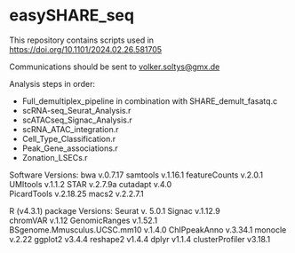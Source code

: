 # easySHARE_seq
This repository contains scripts used in https://doi.org/10.1101/2024.02.26.581705

Communications should be sent to volker.soltys@gmx.de

Analysis steps in order:
- Full_demultiplex_pipeline in combination with SHARE_demult_fasatq.c
- scRNA-seq_Seurat_Analysis.r
- scATACseq_Signac_Analysis.r
- scRNA_ATAC_integration.r
- Cell_Type_Classification.r
- Peak_Gene_associations.r
- Zonation_LSECs.r



Software Versions:
bwa v.0.7.17
samtools v.1.16.1
featureCounts v.2.0.1
UMItools v.1.1.2
STAR v.2.7.9a 
cutadapt v.4.0  
PicardTools v.2.18.25
macs2 v.2.2.7.1

R (v4.3.1) package Versions:
Seurat v. 5.0.1 
Signac v.1.12.9  
chromVAR v.1.12
GenomicRanges v.1.52.1
BSgenome.Mmusculus.UCSC.mm10 v.1.4.0
ChIPpeakAnno v.3.34.1
monocle v.2.22
ggplot2 v3.4.4
reshape2 v1.4.4
dplyr v1.1.4
clusterProfiler v3.18.1
